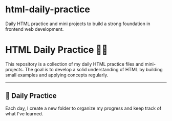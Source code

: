 # html-daily-practice
Daily HTML practice and mini projects to build a strong foundation in frontend web development.
# HTML Daily Practice 🧑‍💻

This repository is a collection of my daily HTML practice files and mini-projects. The goal is to develop a solid understanding of HTML by building small examples and applying concepts regularly.

---

## 📅 Daily Practice

Each day, I create a new folder to organize my progress and keep track of what I've learned.


